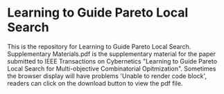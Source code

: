 # Learning to Guide Pareto Local Search
This is the repository for Learning to Guide Pareto Local Search.
Supplementary Materials.pdf is the supplementary material for the paper submitted to IEEE Transactions on Cybernetics "Learning to Guide Pareto Local Search for Multi-objective Combinatorial Opitmization". Sometimes the browser display will have problems 'Unable to render code block', readers can click on the download button to view the pdf file.
